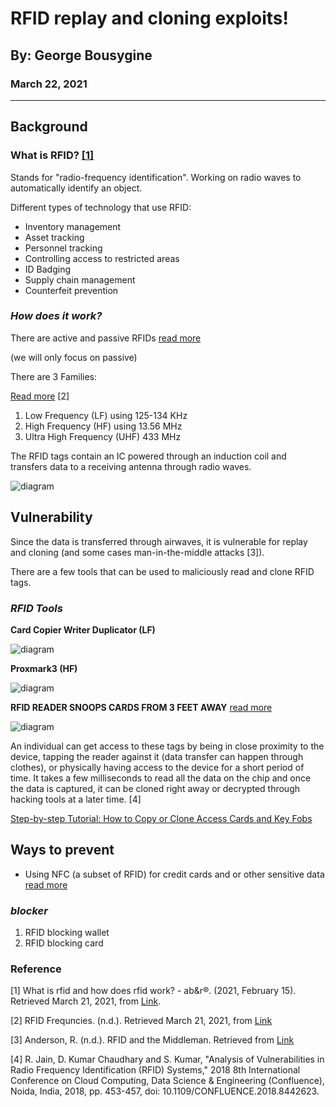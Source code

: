 # RFID replay and cloning exploits!

## By: George Bousygine
###  March 22, 2021
---

## **Background**  

### **What is RFID? [[1]](https://www.abr.com/what-is-rfid-how-does-rfid-work/)**
Stands for "radio-frequency identification". Working on radio waves to automatically identify an object. 

Different types of technology that use RFID: 

* Inventory management
*  Asset tracking
*  Personnel tracking
*  Controlling access to restricted areas
*  ID Badging
*  Supply chain management
*  Counterfeit prevention 

### *How does it work?*
There are active and passive RFIDs [read more](https://www.atlasrfidstore.com/rfid-insider/active-rfid-vs-passive-rfid#:~:text=Once%20the%20tag%20is%20read,back%20to%20the%20RF%20system.&text=Hard%20RFID%20tags%20are%20durable,metal%2C%20ceramic%20and%20even%20rubber.)

(we will only focus on passive)

There are 3 Families:

[Read more](https://www.atlasrfidstore.com/rfid-beginners-guide/) [2] 
1. Low Frequency (LF) using 125-134 KHz
2. High Frequency (HF) using 13.56 MHz
3. Ultra High Frequency (UHF) 433 MHz



The RFID tags contain an IC powered through an induction coil and transfers data to a receiving antenna through radio waves.

![diagram](https://www.electronicshub.org/wp-content/uploads/2013/07/Functioning-Principle-of-RFID-Device.png)





## **Vulnerability**

Since the data is transferred through airwaves, it is vulnerable for replay and cloning (and some cases man-in-the-middle attacks [3]).

There are a few tools that can be used to maliciously read and clone RFID tags.
### *RFID Tools*

**Card Copier Writer Duplicator (LF)**

![diagram](https://encrypted-tbn0.gstatic.com/images?q=tbn:ANd9GcSCL6cAH4VN4qzJVZIT0h3huTkpe4EjGIXExw&usqp=CAU)

**Proxmark3 (HF)**

![diagram](https://encrypted-tbn0.gstatic.com/images?q=tbn:ANd9GcRpjDVRPJ8c_1i4t9KRFN8Wp9HV3sop6Ktvmw&usqp=CAU)

**RFID READER SNOOPS CARDS FROM 3 FEET AWAY**  [read more](https://hackaday.com/2013/11/03/rfid-reader-snoops-cards-from-3-feet-away/)

![diagram](https://hackaday.com/wp-content/uploads/2013/11/rfidlongrangehack.png?w=670)

An individual can get access to these tags by being in close proximity to the device, tapping the reader against it (data transfer can happen through clothes), or physically having access to the device for a short period of time. It takes a few milliseconds to read all the data on the chip and once the data is captured, it can be cloned right away or decrypted through hacking tools at a later time. [4]

[Step-by-step Tutorial: How to Copy or Clone Access Cards and Key Fobs](https://www.getkisi.com/blog/how-to-copy-access-cards-and-keyfobs)

## **Ways to prevent**

* Using NFC (a subset of RFID) for credit cards and or other sensitive data  [read more](https://www.pcworld.com/article/2938520/nfc-security-3-ways-to-avoid-being-hacked.html#:~:text=NFC%2C%20based%20on%20contactless%20smartcard,and%20adding%20security%20and%20privacy.)

### *blocker*
1. RFID blocking wallet
2. RFID blocking card


### **Reference**


[1] What is rfid and how does rfid work? - ab&amp;r®. (2021, February 15). Retrieved March 21, 2021, from [Link](https://www.abr.com/what-is-rfid-how-does-rfid-work/). 


[2] RFID Frequncies. (n.d.). Retrieved March 21, 2021, from  [Link](https://www.atlasrfidstore.com/rfid-beginners-guide/)

[3] Anderson, R. (n.d.). RFID and the Middleman. Retrieved from [Link](https://www.cl.cam.ac.uk/~rja14/rfid-fc07.pdf)

[4] R. Jain, D. Kumar Chaudhary and S. Kumar, "Analysis of Vulnerabilities in Radio Frequency Identification (RFID) Systems," 2018 8th International Conference on Cloud Computing, Data Science & Engineering (Confluence), Noida, India, 2018, pp. 453-457, doi: 10.1109/CONFLUENCE.2018.8442623.
